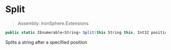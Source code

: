 ﻿

# Split

> Assembly: IronSphere.Extensions

```csharp
public static IEnumerable<String> Split(this String this, Int32 position)
```

Splits a string after a specified position

 